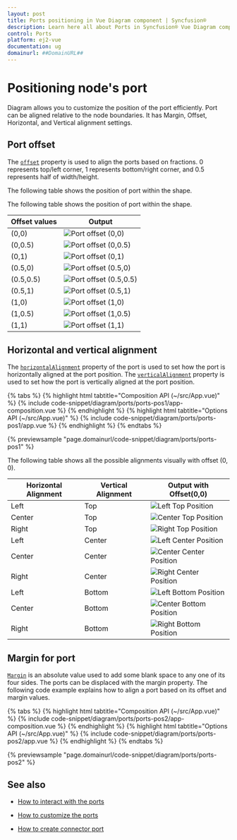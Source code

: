 ```yaml
---
layout: post
title: Ports positioning in Vue Diagram component | Syncfusion®
description: Learn here all about Ports in Syncfusion® Vue Diagram component of Syncfusion Essential® JS 2 and more.
control: Ports 
platform: ej2-vue
documentation: ug
domainurl: ##DomainURL##
---
```


# Positioning node's port

Diagram allows you to customize the position of the port efficiently. Port can be aligned relative to the node boundaries. It has Margin, Offset, Horizontal, and Vertical alignment settings.

## Port offset

The [`offset`](https://ej2.syncfusion.com/vue/documentation/api/diagram/pointModel/) property is used to align the ports based on fractions. 0 represents top/left corner, 1 represents bottom/right corner, and 0.5 represents half of width/height.

The following table shows the position of port within the shape.

The following table shows the position of port within the shape.

| Offset values | Output |
| -------- | -------- |
| (0,0) | ![Port offset (0,0)](../images/port0-0.png) |
| (0,0.5) | ![Port offset (0,0.5)](../images/port0-0.5.png) |
| (0,1) | ![Port offset (0,1)](../images/port0-1.png) |
| (0.5,0) | ![Port offset (0.5,0)](../images/port0.5-0.png) |
| (0.5,0.5) |![Port offset (0.5,0.5)](../images/port0.5-0.5.png) |
| (0.5,1) | ![Port offset (0.5,1)](../images/port0.5-1.png) |
| (1,0) | ![Port offset (1,0)](../images/port1-0.png) |
| (1,0.5) | ![Port offset (1,0.5)](../images/port1-0.5.png) |
| (1,1) | ![Port offset (1,1)](../images/port1-1.png) |

## Horizontal and vertical alignment

The [`horizontalAlignment`](https://ej2.syncfusion.com/vue/documentation/api/diagram/horizontalAlignment/) property of the port is used to set how the port is horizontally aligned at the port position. The [`verticalAlignment`](https://ej2.syncfusion.com/vue/documentation/api/diagram/verticalAlignment/) property is used to set how the port is vertically aligned at the port position.

{% tabs %}
{% highlight html tabtitle="Composition API (~/src/App.vue)" %}
{% include code-snippet/diagram/ports/ports-pos1/app-composition.vue %}
{% endhighlight %}
{% highlight html tabtitle="Options API (~/src/App.vue)" %}
{% include code-snippet/diagram/ports/ports-pos1/app.vue %}
{% endhighlight %}
{% endtabs %}
        
{% previewsample "page.domainurl/code-snippet/diagram/ports/ports-pos1" %}

The following table shows all the possible alignments visually with offset (0, 0).

| Horizontal Alignment | Vertical Alignment | Output with Offset(0,0) |
| -------- | -------- | -------- |
| Left | Top | ![Left Top Position](../images/port-in-lefttop-position.png) |
| Center | Top | ![Center Top Position](../images/port-in-centertop-position.png) |
| Right | Top |  ![Right Top Position](../images/port-in-righttop-position.png) |
| Left | Center | ![Left Center Position](../images/port-in-leftcenter-position.png) |
| Center | Center| ![Center Center Position](../images/port-in-centercenter-position.png) |
| Right | Center | ![Right Center Position](../images/port-in-rightcenter-position.png) |
| Left | Bottom | ![Left Bottom Position](../images/port-in-leftbottom-position.png) |
| Center | Bottom | ![Center Bottom Position](../images/port-in-centerbottom-position.png) |
| Right |Bottom |![Right Bottom Position](../images/port-in-rightbottom-position.png) |


## Margin for port

[`Margin`](https://ej2.syncfusion.com/vue/documentation/api/diagram/marginModel/) is an absolute value used to add some blank space to any one of its four sides. The ports can be displaced with the margin property. The following code example explains how to align a port based on its offset and margin values.

{% tabs %}
{% highlight html tabtitle="Composition API (~/src/App.vue)" %}
{% include code-snippet/diagram/ports/ports-pos2/app-composition.vue %}
{% endhighlight %}
{% highlight html tabtitle="Options API (~/src/App.vue)" %}
{% include code-snippet/diagram/ports/ports-pos2/app.vue %}
{% endhighlight %}
{% endtabs %}
        
{% previewsample "page.domainurl/code-snippet/diagram/ports/ports-pos2" %}

## See also

* [How to interact with the ports](./ports-interaction)

* [How to customize the ports](./ports-appearance)

* [How to create connector port](./ports-connector-port)
